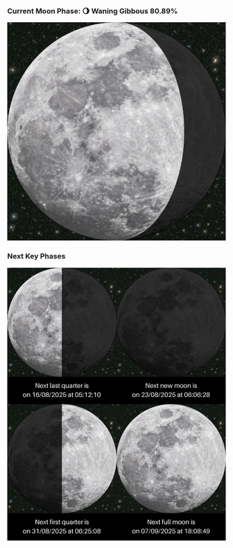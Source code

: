 ### Current Moon Phase: 🌖 Waning Gibbous 80.89%
![Moon Phase](moonphase.png)
### Next Key Phases
![Gallery](gallery.png)